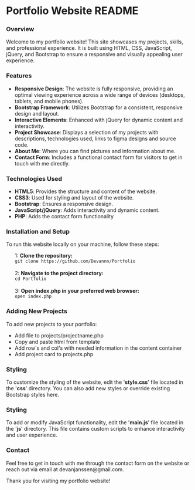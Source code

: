 <h1>Portfolio Website README</h1>

<h3>Overview</h3>
<p>Welcome to my portfolio website! This site showcases my projects, skills, and professional experience. It is built using HTML, CSS, JavaScript, jQuery, and Bootstrap to ensure a responsive and visually appealing user experience.</p>

<h3>Features</h3>

<ul>
  <li><b>Responsive Design</b>: The website is fully responsive, providing an optimal viewing experience across a wide range of devices (desktops, tablets, and mobile phones).</li>
  <li><b>Bootstrap Framework</b>: Utilizes Bootstrap for a consistent, responsive design and layout.</li>
  <li><b>Interactive Elements</b>: Enhanced with jQuery for dynamic content and interactivity.</li>
  <li><b>Project Showcase</b>: Displays a selection of my projects with descriptions, technologies used, links to figma designs and source code.</li>
  <li><b>About Me</b>: Where you can find pictures and information about me.</li>
  <li><b>Contact Form</b>: Includes a functional contact form for visitors to get in touch with me directly.</li>
</ul>

<h3>Technologies Used</h3>

<ul>
  <li><b>HTML5</b>: Provides the structure and content of the website.</li>
  <li><b>CSS3</b>: Used for styling and layout of the website.</li>
  <li><b>Bootstrap</b>: Ensures a responsive design.</li>
  <li><b>JavaScript/jQuery</b>: Adds interactivity and dynamic content.</li>
  <li><b>PHP</b>: Adds the contact form functionality</li>
</ul>

<h3>Installation and Setup</h3>
<p>To run this website locally on your machine, follow these steps:</p>
<ul>  
  1: <b>Clone the repository:</b> <br>
  <code>git clone https://github.com/Devannn/Portfolio</code> <br><br>
  2: <b>Navigate to the project directory:</b> <br>
  <code>cd Portfolio</code> <br><br>
  3: <b>Open index.php in your preferred web browser:</b> <br>
  <code>open index.php</code> <br>
</ul>


<h3>Adding New Projects</h3>
<p>To add new projects to your portfolio:</p>
<ul>
  <li>Add file to projects/projectname.php</li>
  <li>Copy and paste html from template</li>
  <li>Add row's and col's with needed information in the content container</li>
  <li>Add project card to projects.php</li>
</ul>

<h3>Styling</h3>
<p>To customize the styling of the website, edit the '<b>style.css</b>' file located in the '<b>css</b>' directory. You can also add new styles or override existing Bootstrap styles here.</p>

<h3>Styling</h3>
<p>To add or modify JavaScript functionality, edit the '<b>main.js</b>' file located in the '<b>js</b>' directory. This file contains custom scripts to enhance interactivity and user experience.</p>

<h3>Contact</h3>
<p>Feel free to get in touch with me through the contact form on the website or reach out via email at <a>devanjanssen@gmail.com</a>.

Thank you for visiting my portfolio website!
</p>
